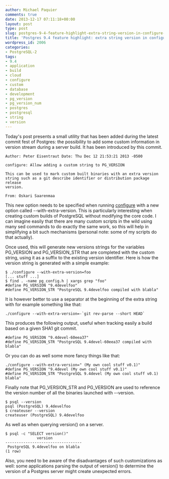 ```yaml
---
author: Michael Paquier
comments: true
date: 2013-12-17 07:11:18+00:00
layout: post
type: post
slug: postgres-9-4-feature-highlight-extra-string-version-in-configure-2
title: 'Postgres 9.4 feature highlight: extra string version in configure'
wordpress_id: 2006
categories:
- PostgreSQL-2
tags:
- 9.4
- application
- build
- cloud
- configure
- custom
- database
- development
- pg_version
- pg_version_num
- postgres
- postgresql
- string
- version
---
```

Today's post presents a small utility that has been added during the latest commit fest of Postgres: the possibility to add some custom information in version stream during a server build. It has been introduced by this commit.

    Author: Peter Eisentraut Date: Thu Dec 12 21:53:21 2013 -0500
 
    configure: Allow adding a custom string to PG_VERSION
 
    This can be used to mark custom built binaries with an extra version
    string such as a git describe identifier or distribution package release
    version.
 
    From: Oskari Saarenmaa

This new option needs to be specified when running [configure](http://www.postgresql.org/docs/devel/static/install-procedure.html) with a new option called --with-extra-version. This is particularly interesting when creating custom builds of PostgreSQL without modifying the core code. I can imagine easily that there are many custom scripts in the wild using many sed commands to do exactly the same work, so this will help in simplifying a bit such mechanisms (personal note: some of my scripts do that actually).

Once used, this will generate new versions strings for the variables PG\_VERSION and PG\_VERSION\_STR that are completed with the custom string, using it as a suffix to the existing version identifier. Here is how the version string is generated with a simple example:

    $ ./configure --with-extra-version=foo
    [... stuff ...]
    $ find . -name pg_config.h | xargs grep "foo"
    #define PG_VERSION "9.4develfoo"
    #define PG_VERSION_STR "PostgreSQL 9.4develfoo compiled with blabla"

It is however better to use a separator at the beginning of the extra string with for example something like that:

    ./configure --with-extra-version=-`git rev-parse --short HEAD`

This produces the following output, useful when tracking easily a build based on a given SHA1 git commit.

    #define PG_VERSION "9.4devel-60eea37"
    #define PG_VERSION_STR "PostgreSQL 9.4devel-60eea37 compiled with blabla"

Or you can do as well some more fancy things like that:

    ./configure --with-extra-version=" (My own cool stuff v0.1)"
    #define PG_VERSION "9.4devel (My own cool stuff v0.1)"
    #define PG_VERSION_STR "PostgreSQL 9.4devel (My own cool stuff v0.1) blabla"

Finally note that PG\_VERSION\_STR and PG\_VERSION are used to reference the version number of all the binaries launched with --version.

    $ psql --version
    psql (PostgreSQL) 9.4develfoo
    $ createuser --version
    createuser (PostgreSQL) 9.4develfoo

As well as when querying version() on a server.

    $ psql -c "SELECT version()"
                  version
    ----------------------------------
     PostgreSQL 9.4develfoo on blabla
    (1 row)

Also, you need to be aware of the disadvantages of such customizations as well: some applications parsing the output of version() to determine the version of a Postgres server might create unexpected errors.
